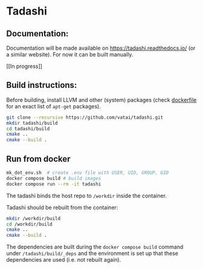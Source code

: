 # Tadashi

## Documentation:

Documentation will be made available on https://tadashi.readthedocs.io/ (or a similar website).  For now it can be built manually.

[[In progress]]


## Build instructions:

Before building, install LLVM and other (system) packages (check [dockerfile](docker/tadashi.dockerfile) for an exact list of `apt-get` packages).

```bash
git clone --recursive https://github.com/vatai/tadashi.git
mkdir tadashi/build
cd tadashi/build
cmake ..
cmake --build .
```

## Run from docker

```bash
mk_dot_env.sh  # create .env file with USER, UID, GROUP, GID
docker compose build # build images
docker compose run --rm -it tadashi
```

The tadashi binds the host repo to `/workdir` inside the
container.

Tadashi should be rebuilt from the container:
```bash
mkdir /workdir/build
cd /workdir/build
cmake ..
cmake --build .
```
The dependencies are built
during the `docker compose build` command under `/tadashi/build/_deps`
and the environment is set up that these dependencies are used
(i.e. not rebuilt again).
